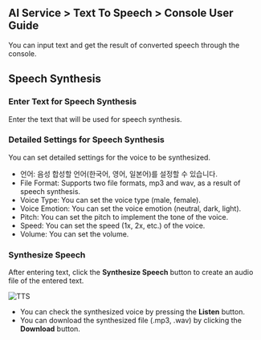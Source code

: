 ## AI Service > Text To Speech > Console User Guide

You can input text and get the result of converted speech through the console.

## Speech Synthesis

### Enter Text for Speech Synthesis

Enter the text that will be used for speech synthesis.

### Detailed Settings for Speech Synthesis

You can set detailed settings for the voice to be synthesized.

* 언어: 음성 합성할 언어(한국어, 영어, 일본어)를 설정할 수 있습니다.
* File Format: Supports two file formats, mp3 and wav, as a result of speech synthesis.
* Voice Type: You can set the voice type (male, female).
* Voice Emotion: You can set the voice emotion (neutral, dark, light).
* Pitch: You can set the pitch to implement the tone of the voice.
* Speed: You can set the speed (1x, 2x, etc.) of the voice.
* Volume: You can set the volume.

### Synthesize Speech

After entering text, click the **Synthesize Speech** button to create an audio file of the entered text.

![TTS](http://static.toastoven.net/prod_speech/tts_console_en.png)

* You can check the synthesized voice by pressing the **Listen** button.
* You can download the synthesized file (.mp3, .wav) by clicking the **Download** button.
